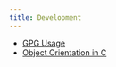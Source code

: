 ```yaml
---
title: Development
---
```


- [GPG Usage](/development/gpg.md)
- [Object Orientation in C](/development/c-oop.md)
